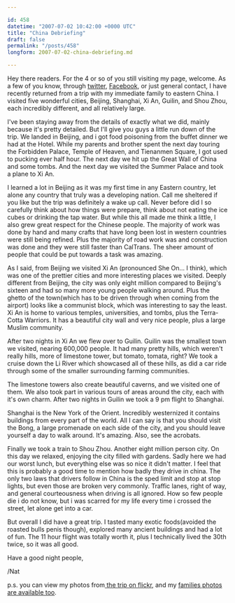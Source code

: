 ```yaml
---

id: 458
datetime: "2007-07-02 10:42:00 +0000 UTC"
title: "China Debriefing"
draft: false
permalink: "/posts/458"
longform: 2007-07-02-china-debriefing.md

---
```


Hey there readers. For the 4  or so of you still visiting my page, welcome. As a few of you know, through <a href="http://twitter.com/">twitter</a>, <a href="http://www.facebook.com/">Facebook</a>, or just general contact, I have recently returned from a trip with my immediate family to eastern China. I visited five wonderful cities, Beijing, Shanghai, Xi An, Guilin, and Shou Zhou, each incredibly different, and all relatively large.

I've been staying away from the details of exactly what we did, mainly because it's pretty detailed. But I'll give you guys a little run down of the trip. We landed in Beijing, and i got food poisoning from the buffet dinner we had at the Hotel. While my parents and brother spent the next day touring the Forbidden Palace, Temple of Heaven, and Tienanmen Square, I got used to pucking ever half hour. The next day we hit up the Great Wall of China and some tombs. And the next day we visited the Summer Palace and took a plane to Xi An. <!--more-->

I learned a lot in Beijing as it was my first time in any Eastern country, let alone any country that truly was a developing nation. Call me sheltered if you like but the trip was definitely a wake up call. Never before did I so carefully think about how things were prepare, think about not eating the ice cubes or drinking the tap water. But while this all made me think a little, I also grew great respect for the Chinese people. The majority of work was done by hand and many crafts that have long been lost in western countries were still being refined. Plus the majority of road work was and construction was done and they were still faster than CalTrans. The sheer amount of people that could be put towards a task was amazing.

As I said, from Beijing we visited Xi An (pronounced She On... I think), which was one of the prettier cities and more interesting places we visited. Deeply different from Beijing, the city was only eight million compared to Beijing's sixteen and had so many more young people walking around. Plus the ghetto of the town(which has to be driven through when coming from the airport) looks like a communist block, which was interesting to say the least. Xi An is home to various temples, universities, and tombs, plus the Terra-Cotta Warriors. It has a beautiful city wall and very nice people, plus a large Muslim community.

After two nights in Xi An we flew  over to Guilin. Guilin was the smallest town we visited, nearing 600,000 people. It had many pretty hills, which weren't really hills, more of limestone tower, but tomato, tomata, right? We took a cruise down the Li River which showcased all of these hills, as did a car ride through some of the smaller surrounding farming communities.

The limestone towers also create beautiful caverns, and we visited one of them. We also took part in various tours of areas around the city, each with it's own charm. After two nights in Guilin we took a 9 pm flight to Shanghai.

Shanghai is the New York of the Orient. Incredibly westernized it contains buildings from every part of the world. All I can say is that you should visit the Bong, a large promenade on each side of the city, and you should leave yourself a day to walk around. It's amazing. Also, see the acrobats.

Finally we took a train  to Shou Zhou. Another eight million person city. On this day we relaxed, enjoying the city filled with gardens. Sadly here we had our worst lunch, but everything else was so nice it didn't matter. I feel that this is probably a good time to mention how badly they drive in china. The only two laws that drivers follow in China is the sped limit and stop at stop lights, but even those are broken very commonly. Traffic lanes, right of way, and general courteousness when driving is all ignored. How so few people die i do not know, but i was scarred for my life every time i crossed the street, let alone get into a car.

But overall I did have a great trip. I tasted many exotic foods(avoided the roasted bulls penis though), explored many ancient buildings and had a lot of fun. The 11 hour flight was totally worth it, plus I technically lived the 30th twice, so it was all good.

Have a good night people,

/Nat

p.s. you can view my photos from<a href="http://www.flickr.com/gp/42027916@N00/Q3HEG3"> the trip on flickr</a>, and my <a href="http://www.flickr.com/photos/tags/welchchinatrip07/interesting/">families photos are available too</a>.

